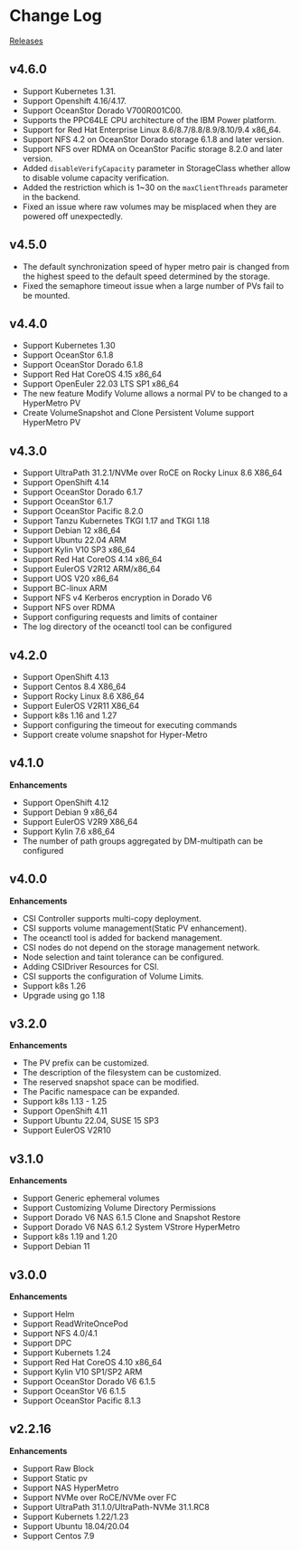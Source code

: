 # Change Log

[Releases](https://github.com/Huawei/eSDK_K8S_Plugin/releases)

## v4.6.0

- Support Kubernetes 1.31.
- Support Openshift 4.16/4.17.
- Support OceanStor Dorado V700R001C00.
- Supports the PPC64LE CPU architecture of the IBM Power platform.
- Support for Red Hat Enterprise Linux 8.6/8.7/8.8/8.9/8.10/9.4 x86_64.
- Support NFS 4.2 on OceanStor Dorado storage 6.1.8 and later version.
- Support NFS over RDMA on OceanStor Pacific storage 8.2.0 and later version.
- Added `disableVerifyCapacity` parameter in StorageClass whether allow to disable volume capacity verification.
- Added the restriction which is 1~30 on the `maxClientThreads` parameter in the backend.
- Fixed an issue where raw volumes may be misplaced when they are powered off unexpectedly.

## v4.5.0

- The default synchronization speed of hyper metro pair is changed from the highest speed to the default speed determined by the storage.
- Fixed the semaphore timeout issue when a large number of PVs fail to be mounted.

## v4.4.0

- Support Kubernetes 1.30
- Support OceanStor 6.1.8
- Support OceanStor Dorado 6.1.8
- Support Red Hat CoreOS 4.15 x86_64
- Support OpenEuler 22.03 LTS SP1 x86_64
- The new feature Modify Volume allows a normal PV to be changed to a HyperMetro PV
- Create VolumeSnapshot and Clone Persistent Volume support HyperMetro PV

## v4.3.0

- Support UltraPath 31.2.1/NVMe over RoCE on Rocky Linux 8.6 X86_64
- Support OpenShift 4.14
- Support OceanStor Dorado 6.1.7
- Support OceanStor 6.1.7
- Support OceanStor Pacific 8.2.0
- Support Tanzu Kubernetes TKGI 1.17 and TKGI 1.18
- Support Debian 12 x86_64
- Support Ubuntu 22.04 ARM
- Support Kylin V10 SP3 x86_64
- Support Red Hat CoreOS 4.14 x86_64
- Support EulerOS V2R12 ARM/x86_64
- Support UOS V20 x86_64
- Support BC-linux ARM
- Support NFS v4 Kerberos encryption in Dorado V6
- Support NFS over RDMA
- Support configuring requests and limits of container
- The log directory of the oceanctl tool can be configured

## v4.2.0

- Support OpenShift 4.13
- Support Centos 8.4 X86_64
- Support Rocky Linux 8.6 X86_64
- Support EulerOS V2R11 X86_64
- Support k8s 1.16 and 1.27
- Support configuring the timeout for executing commands
- Support create volume snapshot for Hyper-Metro

## v4.1.0

**Enhancements**

- Support OpenShift 4.12
- Support Debian 9 x86_64
- Support EulerOS V2R9 X86_64
- Support Kylin 7.6 x86_64
- The number of path groups aggregated by DM-multipath can be configured

## v4.0.0

**Enhancements**

- CSI Controller supports multi-copy deployment.
- CSI supports volume management(Static PV enhancement).
- The oceanctl tool is added for backend management.
- CSI nodes do not depend on the storage management network.
- Node selection and taint tolerance can be configured.
- Adding CSIDriver Resources for CSI.
- CSI supports the configuration of Volume Limits.
- Support k8s 1.26
- Upgrade using go 1.18

## v3.2.0

**Enhancements**

- The PV prefix can be customized.
- The description of the filesystem can be customized.
- The reserved snapshot space can be modified.
- The Pacific namespace can be expanded.
- Support k8s 1.13 - 1.25
- Support OpenShift 4.11
- Support Ubuntu 22.04, SUSE 15 SP3
- Support EulerOS V2R10

## v3.1.0

**Enhancements**

- Support Generic ephemeral volumes
- Support Customizing Volume Directory Permissions
- Support Dorado V6 NAS 6.1.5 Clone and Snapshot Restore
- Support Dorado V6 NAS 6.1.2 System VStrore HyperMetro
- Support k8s 1.19 and 1.20
- Support Debian 11

## v3.0.0

**Enhancements**

- Support Helm
- Support ReadWriteOncePod
- Support NFS 4.0/4.1
- Support DPC
- Support Kubernets 1.24
- Support Red Hat CoreOS 4.10 x86_64
- Support Kylin V10 SP1/SP2 ARM
- Support OceanStor Dorado V6 6.1.5
- Support OceanStor V6 6.1.5
- Support OceanStor Pacific 8.1.3

## v2.2.16

**Enhancements**

- Support Raw Block
- Support Static pv
- Support NAS HyperMetro
- Support NVMe over RoCE/NVMe over FC
- Support UltraPath 31.1.0/UltraPath-NVMe 31.1.RC8
- Support Kubernets 1.22/1.23
- Support Ubuntu 18.04/20.04
- Support Centos 7.9